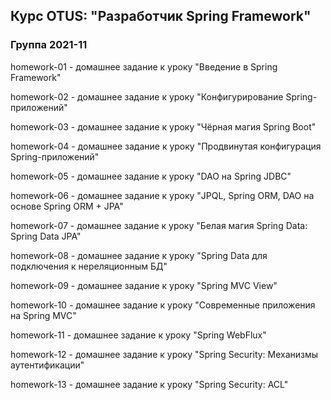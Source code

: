 ﻿## Курс OTUS: "Разработчик Spring Framework"

### Группа 2021-11

homework-01 - домашнее задание к уроку "Введение в Spring Framework"

homework-02 - домашнее задание к уроку "Конфигурирование Spring-приложений"

homework-03 - домашнее задание к уроку "Чёрная магия Spring Boot"

homework-04 - домашнее задание к уроку "Продвинутая конфигурация Spring-приложений"

homework-05 - домашнее задание к уроку "DAO на Spring JDBC"

homework-06 - домашнее задание к уроку "JPQL, Spring ORM, DAO на основе Spring ORM + JPA"

homework-07 - домашнее задание к уроку "Белая магия Spring Data: Spring Data JPA"

homework-08 - домашнее задание к уроку "Spring Data для подключения к нереляционным БД"

homework-09 - домашнее задание к уроку "Spring MVC View"

homework-10 - домашнее задание к уроку "Современные приложения на Spring MVC"

homework-11 - домашнее задание к уроку "Spring WebFlux"

homework-12 - домашнее задание к уроку "Spring Security: Механизмы аутентификации"

homework-13 - домашнее задание к уроку "Spring Security: ACL"